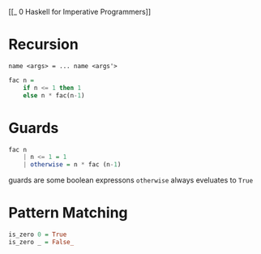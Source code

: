 [[_ 0 Haskell for Imperative Programmers]]


# Recursion
`name <args> = ... name <args'>`

```haskell
fac n =
	if n <= 1 then 1
	else n * fac(n-1)
```



# Guards

```haskell
fac n
	| n <= 1 = 1
	| otherwise = n * fac (n-1)
```

guards are some boolean expressons
`otherwise` always eveluates to `True`


# Pattern Matching
```haskell
is_zero 0 = True
is_zero _ = False_
```










